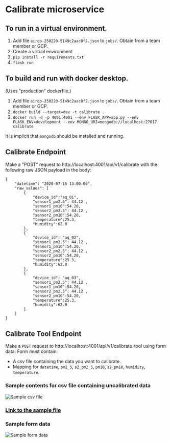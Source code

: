 # Calibrate microservice

## To run in a virtual environment.

1. Add file `airqo-250220-5149c2aac8f2.json` to `jobs/`. Obtain from a team member or GCP.
1. Create a virtual environment
2. `pip install -r requirements.txt`
3. `flask run`

## To build and run with docker desktop.

(Uses "production" dockerfile.)

1. Add file `airqo-250220-5149c2aac8f2.json` to `jobs/`. Obtain from a team member or GCP.
1. `docker build --target=dev -t calibrate .`
2. `docker run -d -p 4001:4001 --env FLASK_APP=app.py --env FLASK_ENV=development --env MONGO_URI=mongodb://localhost:27017 calibrate`

It is implicit that `mongodb` should be installed and running.

## Calibrate Endpoint

Make a "POST" request to http://localhost:4001/api/v1/calibrate with the following raw JSON payload in the body:

```{json}
{
    "datetime": "2020-07-15 13:00:00",
    "raw_values": [
        {
            "device_id":"aq_01", 
            "sensor1_pm2.5": 44.12 , 
            "sensor1_pm10":54.20, 
            "sensor2_pm2.5": 44.12 , 
            "sensor2_pm10":54.20,
            "temperature":25.3, 
            "humidity":62.0 
        },
        {
            "device_id": "aq_02",
            "sensor1_pm2.5": 44.12 , 
            "sensor1_pm10":54.20, 
            "sensor2_pm2.5": 44.12 , 
            "sensor2_pm10":54.20,
            "temperature":25.3, 
            "humidity":62.0 
        },
        {
            "device_id": "aq_03",
            "sensor1_pm2.5": 44.12 , 
            "sensor1_pm10":54.20, 
            "sensor2_pm2.5": 44.12 , 
            "sensor2_pm10":54.20,
            "temperature":25.3, 
            "humidity":62.0 
        }
    ]
}
```


## Calibrate Tool Endpoint

Make a `POST` request to http://localhost:4001/api/v1/calibrate_tool using form data: Form must contain:

 - A csv file containing the data you want to calibrate.
 - Mapping for `datetime`, `pm2_5`, `s2_pm2_5`, `pm10`, `s2_pm10`, `humidity`, `temperature`.

### Sample contents for csv file containing uncalibrated data
![Sample csv file](https://storage.googleapis.com/airqo_open_data/uncalibrated_data.png)

### [Link to the sample file](https://storage.googleapis.com/airqo_open_data/uncalibrated_data.csv)

### Sample form data
![Sample form data](https://storage.googleapis.com/airqo_open_data/calibrate_tool_request.png)

